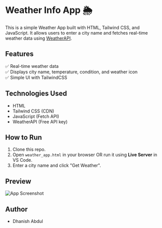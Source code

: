  # Weather Info App 🌦️

This is a simple Weather App built with HTML, Tailwind CSS, and JavaScript. 
It allows users to enter a city name and fetches real-time weather data using [WeatherAPI](https://www.weatherapi.com/).

## Features
✅ Real-time weather data  
✅ Displays city name, temperature, condition, and weather icon  
✅ Simple UI with TailwindCSS  

## Technologies Used
- HTML
- Tailwind CSS (CDN)
- JavaScript (Fetch API)
- WeatherAPI (Free API key)

## How to Run
1. Clone this repo.
2. Open `weather_app.html` in your browser OR run it using **Live Server** in VS Code.
3. Enter a city name and click "Get Weather".

## Preview
![App Screenshot](screenshot.png)  <!-- You can add a screenshot if you want -->

## Author
- Dhanish Abdul

